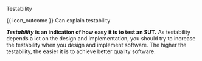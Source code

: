 <span id="title">Testability</span>

<span id="prereqs"></span>

<span id="outcomes">{{ icon_outcome }} Can explain testability</span>

<div id="body">

**_Testability_ is an indication of how easy it is to test an SUT.** As testability depends a lot on the design and implementation, you should try to increase the testability when you design and implement software. The higher the testability, the easier it is to achieve better quality software.

</div>

<div id="extras">
</div>